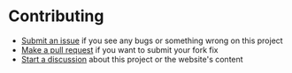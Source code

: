 # Contributing

- [Submit an issue](https://github.com/sendhyrama/sendhyrama.dev/issues) if you see any bugs or something wrong on this project
- [Make a pull request](https://github.com/sendhyrama/sendhyrama.dev/compare) if you want to submit your fork fix
- [Start a discussion](https://github.com/sendhyrama/sendhyrama.dev/discussions) about this project or the website's content
